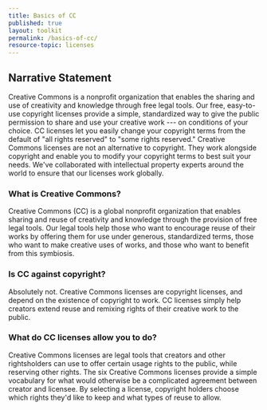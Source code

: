 ```yaml
---
title: Basics of CC
published: true
layout: toolkit
permalink: /basics-of-cc/
resource-topic: licenses
---
```


Narrative Statement
---------------------

Creative Commons is a nonprofit organization that enables the sharing and use of creativity and knowledge through free legal tools. Our free, easy-to-use copyright licenses provide a simple, standardized way to give the public permission to share and use your creative work --- on conditions of your choice. CC licenses let you easily change your copyright terms from the default of "all rights reserved" to "some rights reserved." Creative Commons licenses are not an alternative to copyright. They work alongside copyright and enable you to modify your copyright terms to best suit your needs. We've collaborated with intellectual property experts around the world to ensure that our licenses work globally.

### What is Creative Commons?

Creative Commons (CC) is a global nonprofit organization that enables sharing and reuse of creativity and knowledge through the provision of free legal tools. Our legal tools help those who want to encourage reuse of their works by offering them for use under generous, standardized terms, those who want to make creative uses of works, and those who want to benefit from this symbiosis.

### Is CC against copyright?

Absolutely not. Creative Commons licenses are copyright licenses, and depend on the existence of copyright to work. CC licenses simply help creators extend reuse and remixing rights of their creative work to the public.

### What do CC licenses allow you to do?

Creative Commons licenses are legal tools that creators and other rightsholders can use to offer certain usage rights to the public, while reserving other rights. The six Creative Commons licenses provide a simple vocabulary for what would otherwise be a complicated agreement between creator and licensee. By selecting a license, copyright holders choose which rights they'd like to keep and what types of reuse to allow.


